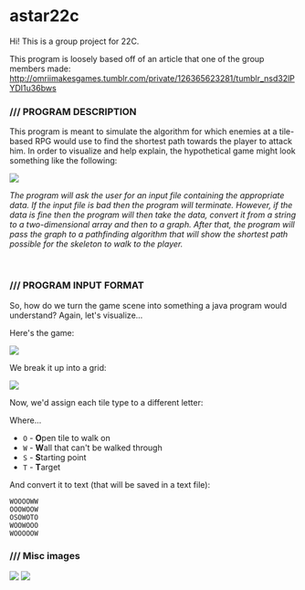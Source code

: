 # astar22c
Hi! This is a group project for 22C.

This program is loosely based off of an article that one of the group members made:
http://omriimakesgames.tumblr.com/private/126365623281/tumblr_nsd32lPYDI1u36bws

### /// PROGRAM DESCRIPTION
This program is meant to simulate the algorithm for which enemies at a tile-based RPG would use to find the shortest path towards the player to attack him. In order to visualize and help explain, the hypothetical game might look something like the following:

<img src="http://68.media.tumblr.com/0e2c978943d029ba4a5355f65bea7290/tumblr_inline_nsqdo8bMn41rrropq_500.gif" />

*The program will ask the user for an input file containing the appropriate data. If the input file is bad then the program will terminate. However, if the data is fine then the program will then take the data, convert it from a string to a two-dimensional array and then to a graph.  After that, the program will pass the graph to a pathfinding algorithm that will show the shortest path possible for the skeleton to walk to the player.*

<br/>

### /// PROGRAM INPUT FORMAT 
So, how do we turn the game scene into something a java program would understand? Again, let's visualize...

Here's the game:

<img src="http://68.media.tumblr.com/0e2c978943d029ba4a5355f65bea7290/tumblr_inline_nsqdo8bMn41rrropq_500.gif" />


We break it up into a grid:


<img src="http://68.media.tumblr.com/7caec7fc8e379220ec7a8a4dc72100b2/tumblr_inline_nsqdpmyNrb1rrropq_500.gif" />


Now, we'd assign each tile type to a different letter:


Where...
- `O` - **O**pen tile to walk on
- `W` - **W**all that can't be walked through
- `S` - **S**tarting point
- `T` - **T**arget


And convert it to text (that will be saved in a text file):
```
WOOOOWW
OOOWOOW
OSOWOTO
WOOWOOO
WOOOOOW
```

### /// Misc images

<img src="https://gm1.ggpht.com/rNjxj8bmLb2Kf7urW7yYnjutfYmyHQDWu1eA2su6DEfQAgCBQNfIZkoJRS88Ind80WwatpibFNiqic8dBhmDW5QFz_Im59K0vOIm40zQPO-XsgWtnQ1xz2K6s2l9ueYINrpmntHfs-OhajB4WK-ykYOHvsJ-dXTcrxpngOY3lBz3HDTdrJaEnmMqw5IbgjjtBaRvxOFo2dTzrvhoC4KQNwF8KBpneksqYXyltQ4HvrZVir-4bzxml-L-IgZzDG6M43nR0PwYusOJx8WsrK1TsZ9xeWekrTJX58jYxfb7ljsP8doV8cL2SV3aDma2zfnOFAXLnMULeRx_2r8Xf1Dd6RtbZKE5-Joh584Lwi3CLyWM1TfSCGQtjziYCxFKC3bTiLkWhzM_9Qy83Xyw0jJgMvAfe2tDeMqAyuzGVurgrqs6h8p73H2DJ4ivZ-WYgK-_4W9UmGv1zXf0EeSPg67ndettSiEYc0Fo4uWfTpXSZF0k2iNvxXWcCbwftlN_Ua6dV9w_Hwfa_Vq80Gskd1DTCVhTak2XASY3leD6gaIGPo63326wtW9rjc-AwBAIOO2L-5RtiKhhpLMh5f3es8UfkvOgTtMJZ3FzGvD3Fh-q9MITWcuaVy6k7spJ-BM90bTTaNuMCg27LQ0U8PaE-YsmXSRvAquQIIK4bJ9xr1SmxFcpf-dtcw=w926-h662-l75-ft" />

<img src="https://gm1.ggpht.com/oVb0mu8Gr4e2x9EyAtjcF-TxEMWpIdnHQSPeaFDfLJY1oKiCNuwmGzROLOEaxr1PDLQsM46mfC6vKMwX3fq40gTOSL_1_TbZC6jMtIMHN-G5oOQrwo9SrDEyq5BYGj78IdFGTPsAVyxDv9ZCyb3c3mqf76SGbCQ4xD56pgIY9p5FbgPWXzIvA61sNNtsMhw9oPVFqFo-jzqPKE0HDYssjXU8M4qQ-Q9eRISUK2F3Qb95MRxdyTwP8OIw9O_TiFe5cDwbj-_3sKMWb8aqF_9JeOI2py54_bVmDisQYfLxk92aRvgyzVraGz4Y3jbXZGC8dN5EK4CGlputNGFZy3bQ-h64yNOLaFc70Of0BYY705IZ_aWmWcUDVz0qllBw_8WnJGSChuGOE-7asyISqpSp81AbMiM3TKs3T5MkDnEF6wSTBdQiuhEapdh1ROKjhiJYHma-4n7Tm9wisMtKuC7S5pZPQwV94BS-KFDXtUwytSnE8UebPRA9YAWgZPMgR8Jq_Rmt24Ro8ddIpCWdbyENukHfayXtAYGzt--dQBzLq9qSC0hnAAL_sK5OM6o5vMHobBZmLtY_eea5LuR7VFj2bTd6Jnjq-v3MlL0TnVZ2W8m1CtYcZOy3VaAFZ0t04PGgHNUEpXxla7w1IHmZM-pHi-CUVEkCVpFybbBpHevXuRDAn2wNySw=w918-h902-l75-ft"/>



